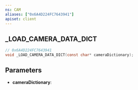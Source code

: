 ```yaml
---
ns: CAM
aliases: ["0x6A4D224FC7643941"]
apiset: client
---
```

## _LOAD_CAMERA_DATA_DICT

```c
// 0x6A4D224FC7643941
void _LOAD_CAMERA_DATA_DICT(const char* cameraDictionary);
```


## Parameters
* **cameraDictionary**:



